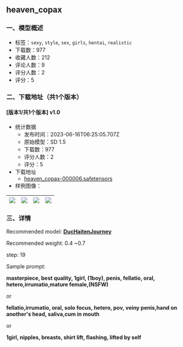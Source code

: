 ## heaven_copax
### 一、模型概述

- 标签：`sexy`, `style`, `sex`, `girls`, `hentai`, `realistic`
- 下载数：977
- 收藏人数：212
- 评论人数：9
- 评分人数：2
- 评分：5

### 二、下载地址（共1个版本）

#### [版本1/共1个版本] v1.0

- 统计数据
  - 发布时间：2023-06-16T06:25:05.707Z
  - 原始模型：SD 1.5
  - 下载数：977
  - 评分人数：2
  - 评分：5
- 下载地址
  - [heaven_copax-000006.safetensors](https://civitai.com/api/download/models/97075)
- 样例图像：

| <img src="https://image.civitai.com/xG1nkqKTMzGDvpLrqFT7WA/016cc940-bc66-4bc7-b4c5-940d6ba44a23/width=450/1163239.jpeg" /> | <img src="https://image.civitai.com/xG1nkqKTMzGDvpLrqFT7WA/853b73a0-df17-4b91-bd87-f15e6160a9ce/width=450/1163250.jpeg" /> | <img src="https://image.civitai.com/xG1nkqKTMzGDvpLrqFT7WA/82ff333f-0da4-46cc-a2a7-ebb5e5259eff/width=450/1167488.jpeg" /> | <img src="https://image.civitai.com/xG1nkqKTMzGDvpLrqFT7WA/9b8bcdd6-9ab0-47f8-80b9-130336a1ff55/width=450/1167495.jpeg" /> |
| ---- | ---- | ---- | ---- |


### 三、详情
<p></p><p>Recommended model: <a target="_blank" rel="ugc" href="https://civitai.com/models/20261/duchaitenjourney"><strong>DucHaitenJourney</strong></a></p><p>Recommended weight: 0.4 ~0.7</p><p>step: 19</p><p></p><p>Sample prompt:</p><p><strong>masterpiece, best quality, 1girl, (1boy), penis, fellatio, oral, hetero,irrumatio,mature female,(NSFW)</strong></p><p></p><p>or</p><p></p><p><strong>fellatio,irrumatio, oral, solo focus, hetero, pov, veiny penis,hand on another's head, saliva,cum in mouth</strong></p><p></p><p>or</p><p></p><p><strong>1girl, nipples, breasts, shirt lift, flashing, lifted by self</strong></p><p></p>